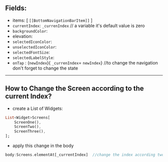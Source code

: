 
## Fields:
- items: [ `[[BottomNavigationBarItem]]` ]
- `currentIndex`:  `_currenIndex`   // a variable it's default value is zero
- `backgroundColor`:
- elevation:
- `selectedIconColor`:
- `unselectedIconColor`:
- `selectedFontSize`:
- `selectedLabelStyle`: 
- `onTap` : (`newIndex`){ `_currenIndex`= `newIndex`}  //to change the navigation don't forget to change the state
___
## How to Change the Screen according to the current Index?
- create a List of Widgets:
```dart
List<Widget>Screens[
	ScreenOne(),
	ScreenTwo(),
	ScreenThree(),
];
```
- apply this change in the body
```dart
body:Screens.elementAt[_currentIndex]  //change the index according two Bottom Nav Bar
```